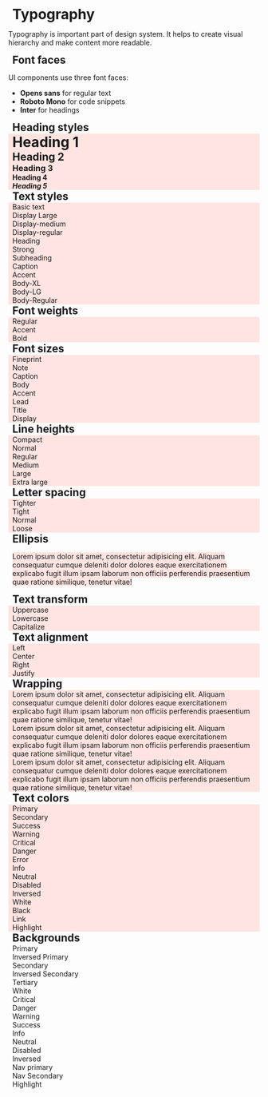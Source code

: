 # Typography

Typography is important part of design system. 
It helps to create visual hierarchy and make content more readable.

## Font faces

UI components use three font faces:
- **Opens sans** for regular text
- **Roboto Mono** for code snippets
- **Inter** for headings

## Heading styles

<h1 class="acv-h1">Heading 1</h1>

<h2 class="acv-h2">Heading 2</h2>

<h3 class="acv-h3">Heading 3</h3>

<h4 class="acv-h4">Heading 4</h4>

<h5 class="acv-h5">Heading 5</h5>

## Text styles

<div class="acv-text">Basic text</div>

<div class="acv-text--display-large">Display Large</div>

<div class="acv-text--display-medium">Display-medium</div>

<div class="acv-text--display-regular">Display-regular</div>

<div class="acv-text--heading">Heading</div>

<div class="acv-text--strong">Strong</div>

<div class="acv-text--subheading">Subheading</div>

<div class="acv-text--caption">Caption</div>

<div class="acv-text--accent">Accent</div>

<div class="acv-text--body-xl">Body-XL</div>

<div class="acv-text--body-lg">Body-LG</div>

<div class="acv-text--body-regular">Body-Regular</div>

## Font weights

<div class="acv-text--weight-regular">Regular</div>

<div class="acv-text--weight-accent">Accent</div>

<div class="acv-text--weight-bold">Bold</div>

## Font sizes

<div class="acv-text--size-fineprint">Fineprint</div>

<div class="acv-text--size-note">Note</div>

<div class="acv-text--size-caption">Caption</div>

<div class="acv-text--size-body">Body</div>

<div class="acv-text--size-accent">Accent</div>

<div class="acv-text--size-lead">Lead</div>

<div class="acv-text--size-title">Title</div>

<div class="acv-text--size-display">Display</div>

## Line heights

<div class="acv-text--height-x-small">Compact</div>

<div class="acv-text--height-small">Normal</div>

<div class="acv-text--height-regular">Regular</div>

<div class="acv-text--height-medium">Medium</div>

<div class="acv-text--height-large">Large</div>

<div class="acv-text--height-x-large">Extra large</div>

## Letter spacing

<div class="acv-text--spacing-xs">Tighter</div>

<div class="acv-text--spacing-sm">Tight</div>

<div class="acv-text--spacing-md">Normal</div>

<div class="acv-text--spacing-lg">Loose</div>

## Ellipsis

<div>
    <p style="flex: 1; min-width: 0;">
    <span class="acv-text--ellipsis">
        Lorem ipsum dolor sit amet, consectetur adipisicing elit. Aliquam consequatur cumque deleniti dolor dolores eaque exercitationem explicabo fugit illum ipsam laborum non officiis perferendis praesentium quae ratione similique, tenetur vitae!
    </span>
    </p>
</div>

## Text transform

<div class="acv-text--uppercase">Uppercase</div>

<div class="acv-text--lowercase">Lowercase</div>

<div class="acv-text--capitalize">Capitalize</div>

## Text alignment

<div class="acv-text--align-left">Left</div>

<div class="acv-text--align-center">Center</div>

<div class="acv-text--align-right">Right</div>

<div class="acv-text--align-justify">Justify</div>

## Wrapping

<div class="acv-text--normal">        
    Lorem ipsum dolor sit amet, consectetur adipisicing elit. Aliquam consequatur cumque deleniti dolor dolores eaque exercitationem explicabo fugit illum ipsam laborum non officiis perferendis praesentium quae ratione similique, tenetur vitae!
</div>

<div class="acv-text--nowrap">        
    Lorem ipsum dolor sit amet, consectetur adipisicing elit. Aliquam consequatur cumque deleniti dolor dolores eaque exercitationem explicabo fugit illum ipsam laborum non officiis perferendis praesentium quae ratione similique, tenetur vitae!
</div>

<div class="acv-text--break">        
    Lorem ipsum dolor sit amet, consectetur adipisicing elit. Aliquam consequatur cumque deleniti dolor dolores eaque exercitationem explicabo fugit illum ipsam laborum non officiis perferendis praesentium quae ratione similique, tenetur vitae!
</div>

## Text colors

<div class="acv-text--color-primary">Primary</div>

<div class="acv-text--color-secondary">Secondary</div>

<div class="acv-text--color-success">Success</div>

<div class="acv-text--color-warning">Warning</div>

<div class="acv-text--color-critical">Critical</div>

<div class="acv-text--color-danger">Danger</div>

<div class="acv-text--color-error">Error</div>

<div class="acv-text--color-info">Info</div>

<div class="acv-text--color-neutral">Neutral</div>

<div class="acv-text--color-disabled">Disabled</div>

<div class="acv-text--color-inversed">Inversed</div>

<div class="acv-text--color-white">White</div>

<div class="acv-text--color-black">Black</div>

<div class="acv-text--color-link">Link</div>

<div class="acv-text--color-highlight bg-white">Highlight</div>

## Backgrounds

<div class="acv-bg-primary acv-text--color-inversed">Primary</div>

<div class="acv-bg-inversed-primary">Inversed Primary</div>

<div class="acv-bg-secondary">Secondary</div>

<div class="acv-bg-inversed-secondary">Inversed Secondary</div>

<div class="acv-bg-tertiary">Tertiary</div>

<div class="acv-bg-white">White</div>

<div class="acv-bg-critical">Critical</div>

<div class="acv-bg-danger">Danger</div>

<div class="acv-bg-warning">Warning</div>

<div class="acv-bg-success">Success</div>

<div class="acv-bg-info">Info</div>

<div class="acv-bg-neutral">Neutral</div>

<div class="acv-bg-disabled">Disabled</div>

<div class="acv-bg-inversed">Inversed</div>

<div class="acv-bg-nav-primary acv-text--color-inversed">Nav primary</div>

<div class="acv-bg-nav-secondary">Nav Secondary</div>

<div class="acv-bg-highlight">Highlight</div>

<style scoped>
    h1, h2, h3, h4, h5, div {
        display: flex;
        flex-direction: column;
        gap: 16px;
        margin: 0;
        padding-inline-start: 8px;
    }

    *[class^=acv-text],
    *[class^=acv-h] {
        background-color: mistyrose;
    }
</style>
